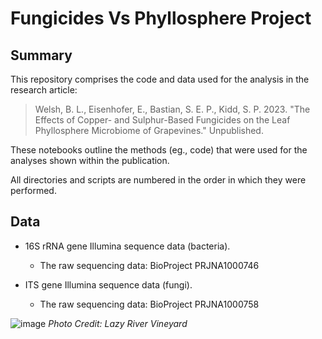 # Fungicides Vs Phyllosphere Project

## Summary
This repository comprises the code and data used for the analysis in the research article:

> Welsh, B. L., Eisenhofer, E., Bastian, S. E. P., Kidd, S. P. 2023. "The Effects of Copper- and Sulphur-Based Fungicides on the Leaf Phyllosphere Microbiome of Grapevines." Unpublished.

These notebooks outline the methods (eg., code) that were used for the analyses shown within the publication.

All directories and scripts are numbered in the order in which they were performed.

## Data

 - 16S rRNA gene Illumina sequence data (bacteria).
				 
	 - The raw sequencing data: BioProject PRJNA1000746
	
 - ITS gene Illumina sequence data (fungi).

	 - The raw sequencing data: BioProject PRJNA1000758

![image](https://github.com/brady-welsh/2023_Grapevine_FvP/assets/52347316/cabfa9b2-6cc0-483a-961b-45cbf574ac00)
*Photo Credit: Lazy River Vineyard*
